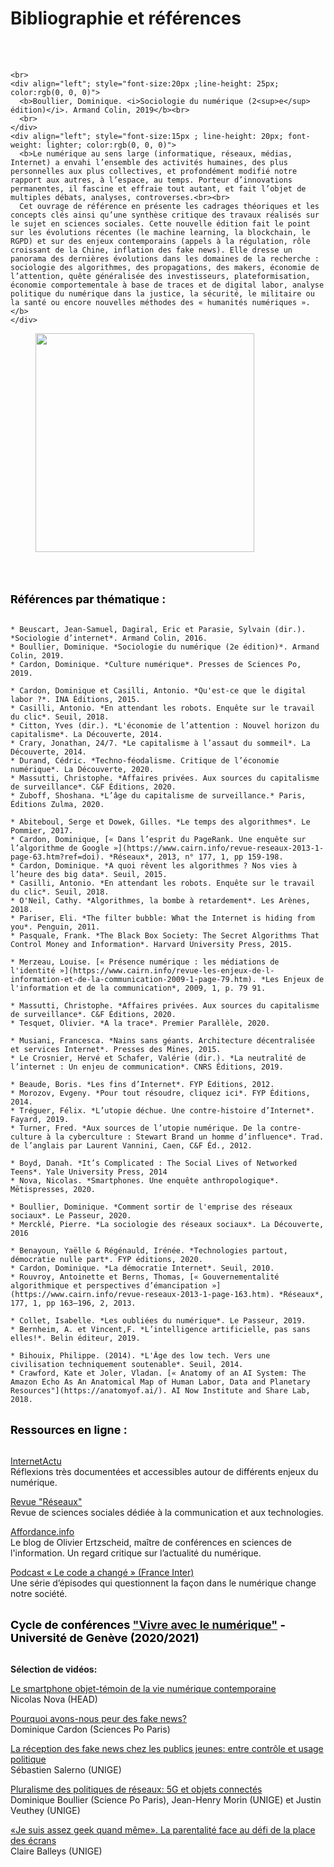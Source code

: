 


 # Bibliographie et références
<br>
<br>


````{sidebar}  <span style="color:rgb(2, 96, 13)">Ouvrage de référence</span>
<br>
<div align="left"; style="font-size:20px ;line-height: 25px; color:rgb(0, 0, 0)">
  <b>Boullier, Dominique. <i>Sociologie du numérique (2<sup>e</sup> édition)</i>. Armand Colin, 2019</b><br>
  <br>
</div>
<div align="left"; style="font-size:15px ; line-height: 20px; font-weight: lighter; color:rgb(0, 0, 0)">
  <b>Le numérique au sens large (informatique, réseaux, médias, Internet) a envahi l’ensemble des activités humaines, des plus personnelles aux plus collectives, et profondément modifié notre rapport aux autres, à l’espace, au temps. Porteur d’innovations permanentes, il fascine et effraie tout autant, et fait l’objet de multiples débats, analyses, controverses.<br><br>
  Cet ouvrage de référence en présente les cadrages théoriques et les concepts clés ainsi qu’une synthèse critique des travaux réalisés sur le sujet en sciences sociales. Cette nouvelle édition fait le point sur les évolutions récentes (le machine learning, la blockchain, le RGPD) et sur des enjeux contemporains (appels à la régulation, rôle croissant de la Chine, inflation des fake news). Elle dresse un panorama des dernières évolutions dans les domaines de la recherche : sociologie des algorithmes, des propagations, des makers, économie de l’attention, quête généralisée des investisseurs, plateformisation, économie comportementale à base de traces et de digital labor, analyse politique du numérique dans la justice, la sécurité, le militaire ou la santé ou encore nouvelles méthodes des « humanités numériques ».</b>
</div>
````


<a href="#"><img src="https://i.postimg.cc/hj7BRyVk/Socio-Num-Boullier-Couv.jpg" width="350" style="vertical-align:middle;margin:auto 40px"/></a> 


<br>
<br>
<br>

<div align="left"; style="font-size:18px ;color:rgb(0, 0, 0)">
  <b>Références par thématique :</b><br>
</div>

<br>

````{dropdown} Ouvrages généraux
* Beuscart, Jean-Samuel, Dagiral, Eric et Parasie, Sylvain (dir.). *Sociologie d’internet*. Armand Colin, 2016.
* Boullier, Dominique. *Sociologie du numérique (2e édition)*. Armand Colin, 2019.
* Cardon, Dominique. *Culture numérique*. Presses de Sciences Po, 2019.
````


````{dropdown} Économie du numérique
* Cardon, Dominique et Casilli, Antonio. *Qu'est-ce que le digital labor ?*. INA Éditions, 2015.
* Casilli, Antonio. *En attendant les robots. Enquête sur le travail du clic*. Seuil, 2018.
* Citton, Yves (dir.). *L'économie de l’attention : Nouvel horizon du capitalisme*. La Découverte, 2014. 
* Crary, Jonathan, 24/7. *Le capitalisme à l’assaut du sommeil*. La Découverte, 2014.
* Durand, Cédric. *Techno-féodalisme. Critique de l’économie numérique*. La Découverte, 2020.
* Massutti, Christophe. *Affaires privées. Aux sources du capitalisme de surveillance*. C&F Éditions, 2020.
* Zuboff, Shoshana. *L’âge du capitalisme de surveillance.* Paris, Éditions Zulma, 2020.
````

````{dropdown} Intelligence artificielle et enjeux de l'automatisation
* Abiteboul, Serge et Dowek, Gilles. *Le temps des algorithmes*. Le Pommier, 2017.
* Cardon, Dominique, [« Dans l’esprit du PageRank. Une enquête sur l’algorithme de Google »](https://www.cairn.info/revue-reseaux-2013-1-page-63.htm?ref=doi). *Réseaux*, 2013, n° 177, 1, pp 159-198.
* Cardon, Dominique. *A quoi rêvent les algorithmes ? Nos vies à l’heure des big data*. Seuil, 2015.
* Casilli, Antonio. *En attendant les robots. Enquête sur le travail du clic*. Seuil, 2018.
* O'Neil, Cathy. *Algorithmes, la bombe à retardement*. Les Arènes, 2018. 
* Pariser, Eli. *The filter bubble: What the Internet is hiding from you*. Penguin, 2011.
* Pasquale, Frank. *The Black Box Society: The Secret Algorithms That Control Money and Information*. Harvard University Press, 2015.
````


````{dropdown} Identité numérique
* Merzeau, Louise. [« Présence numérique : les médiations de l'identité »](https://www.cairn.info/revue-les-enjeux-de-l-information-et-de-la-communication-2009-1-page-79.htm). *Les Enjeux de l'information et de la communication*, 2009, 1, p. 79 91.
````

````{dropdown} Surveillance
* Massutti, Christophe. *Affaires privées. Aux sources du capitalisme de surveillance*. C&F Éditions, 2020.
* Tesquet, Olivier. *A la trace*. Premier Parallèle, 2020. 
````

````{dropdown} Architecture d'Internet
* Musiani, Francesca. *Nains sans géants. Architecture décentralisée et services Internet*. Presses des Mines, 2015.
* Le Crosnier, Hervé et Schafer, Valérie (dir.). *La neutralité de l’internet : Un enjeu de communication*. CNRS Éditions, 2019. 
````

````{dropdown} Histoire, culture et enjeux globaux d’Internet
* Beaude, Boris. *Les fins d’Internet*. FYP Éditions, 2012.
* Morozov, Evgeny. *Pour tout résoudre, cliquez ici*. FYP Éditions, 2014.
* Tréguer, Félix. *L’utopie déchue. Une contre-histoire d’Internet*. Fayard, 2019.
* Turner, Fred. *Aux sources de l’utopie numérique. De la contre-culture à la cyberculture : Stewart Brand un homme d’influence*. Trad. de l’anglais par Laurent Vannini, Caen, C&F Éd., 2012.
````

````{dropdown} Usages des technologies
* Boyd, Danah. *It’s Complicated : The Social Lives of Networked Teens*. Yale University Press, 2014
* Nova, Nicolas. *Smartphones. Une enquête anthropologique*. Mētispresses, 2020.
````

````{dropdown} Médias Sociaux
* Boullier, Dominique. *Comment sortir de l'emprise des réseaux sociaux*. Le Passeur, 2020.
* Mercklé, Pierre. *La sociologie des réseaux sociaux*. La Découverte, 2016 
````

````{dropdown} Citoyenneté et gouvernance
* Benayoun, Yaëlle & Régénauld, Irénée. *Technologies partout, démocratie nulle part*. FYP éditions, 2020.
* Cardon, Dominique. *La démocratie Internet*. Seuil, 2010.
* Rouvroy, Antoinette et Berns, Thomas, [« Gouvernementalité algorithmique et perspectives d’émancipation »](https://www.cairn.info/revue-reseaux-2013-1-page-163.htm). *Réseaux*, 177, 1, pp 163–196, 2, 2013.
````

````{dropdown} Genre et numérique
* Collet, Isabelle. *Les oubliées du numérique*. Le Passeur, 2019.
* Bernheim, A. et Vincent,F. *L’intelligence artificielle, pas sans elles!*. Belin éditeur, 2019.
````


````{dropdown} Enjeux environnementaux
* Bihouix, Philippe. (2014). *L'Âge des low tech. Vers une civilisation techniquement soutenable*. Seuil, 2014.
* Crawford, Kate et Joler, Vladan. [« Anatomy of an AI System: The Amazon Echo As An Anatomical Map of Human Labor, Data and Planetary Resources"](https://anatomyof.ai/). AI Now Institute and Share Lab, 2018.
````


<br>
<div align="left"; style="font-size:18px ;color:rgb(0, 0, 0)">
  <b>Ressources en ligne :</b><br>
</div>

<br>

[InternetActu](http://www.internetactu.net/)<br> 
Réflexions très documentées et accessibles autour de différents enjeux du numérique.

[Revue "Réseaux"](https://www.cairn.info/revue-reseaux.htm?WT.tsrc=cairnSearchAutocomplete)<br> 
Revue de sciences sociales dédiée à la communication et aux technologies.

[Affordance.info](https://www.affordance.info/mon_weblog/)<br> 
Le blog de Olivier Ertzscheid, maître de conférences en sciences de l'information. Un regard critique sur l’actualité du numérique. 

[Podcast « Le code a changé » (France Inter)](https://www.franceinter.fr/emissions/le-code-a-change)<br> 
Une série d’épisodes qui questionnent la façon dans le numérique change notre société.  


<br>
<div align="left"; style="font-size:18px ;color:rgb(0, 0, 0)">
  <b>Cycle de conférences <a href=https://www.unige.ch/sciences-societe/socio/fr/enseignements/master/forum-de-recherche/forum-de-recherche-sociologique-2021/>"Vivre avec le numérique"</a> - Université de Genève (2020/2021)</b><br>
</div>
<br>

**Sélection de vidéos:**

[Le smartphone objet-témoin de la vie numérique contemporaine](https://www.youtube.com/watch?v=aUBN2Lv9kOo&ab_channel=IRSInstitutderecherchessociologiquesUniGe)<br> 
Nicolas Nova (HEAD) 

[Pourquoi avons-nous peur des fake news?](https://www.youtube.com/watch?v=p719TtSVgLY&ab_channel=IRSInstitutderecherchessociologiquesUniGe)<br>
Dominique Cardon (Sciences Po Paris)

[La réception des fake news chez les publics jeunes: entre contrôle et usage politique](https://www.youtube.com/watch?v=p719TtSVgLY&ab_channel=IRSInstitutderecherchessociologiquesUniGe)<br>
Sébastien Salerno (UNIGE)

[Pluralisme des politiques de réseaux: 5G et objets connectés](https://www.youtube.com/watch?v=01Cypt93_7U&ab_channel=IRSInstitutderecherchessociologiquesUniGe)<br>
Dominique Boullier (Science Po Paris), Jean-Henry Morin (UNIGE) et Justin Veuthey (UNIGE)

[«Je suis assez geek quand même». La parentalité face au défi de la place des écrans](https://www.youtube.com/watch?v=THmkgKtcDuo&ab_channel=IRSInstitutderecherchessociologiquesUniGe)<br>
Claire Balleys (UNIGE)

